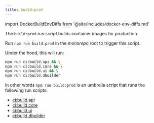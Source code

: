 ```yaml
---
title: build:prod
---
```


import DockerBuildEnvDiffs from '@site/includes/docker-env-diffs.md'

The `build:prod` _run script_ builds container images for production.

Run `npm run build:prod` in the _monorepo_ root to trigger this script.

Under the hood, this will run:

```sh title="Terminal"
npm run ci:build.api && \
npm run ci:build.core && \
npm run ci:build.ui && \
npm run ci:build.dbuilder
```

In other words `npm run build:prod` is an umbrella script that runs the following run scripts:

- [ci:build.api](/docs/reference/contributors/monorepo/run-scripts/ci-build-api)
- [ci:build.core](/docs/reference/contributors/monorepo/run-scripts/ci-build-core)
- [ci:build.ui](/docs/reference/contributors/monorepo/run-scripts/ci-build-ui)
- [ci:build.dbuilder](/docs/reference/contributors/monorepo/run-scripts/ci-build-dbuilder)

<DockerBuildEnvDiffs />
